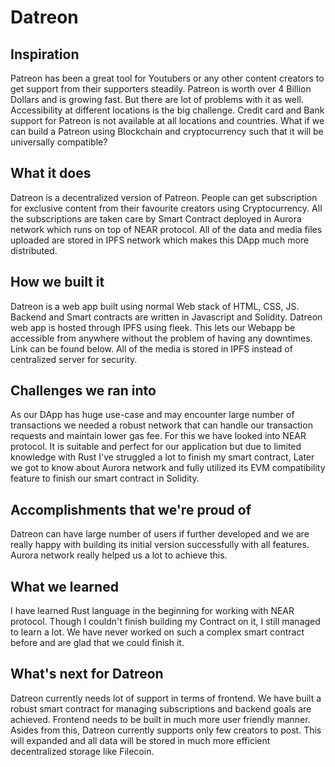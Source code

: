 # Datreon
## Inspiration
Patreon has been a great tool for Youtubers or any other content creators to get support from their supporters steadily. Patreon is worth over 4 Billion Dollars and is growing fast. But there are lot of problems with it as well. Accessibility at different locations is the big challenge. Credit card and Bank support for Patreon is not available at all locations and countries. What if we can build a Patreon using Blockchain and cryptocurrency such that it will be universally compatible?
## What it does
Datreon is a decentralized version of Patreon. People can get subscription for exclusive content from their favourite creators using Cryptocurrency. All the subscriptions are taken care by Smart Contract deployed in Aurora network which runs on top of NEAR protocol. All of the data and media files uploaded are stored in IPFS network which makes this DApp much more distributed.
## How we built it
Datreon is a web app built using normal Web stack of HTML, CSS, JS. Backend and Smart contracts are written in Javascript and Solidity. Datreon web app is hosted through IPFS using fleek. This lets our Webapp be accessible from anywhere without the problem of having any downtimes. Link can be found below. All of the media is stored in IPFS instead of centralized server for security.
## Challenges we ran into
As our DApp has huge use-case and may encounter large number of transactions we needed a robust network that can handle our transaction requests and maintain lower gas fee. For this we have looked into NEAR protocol. It is suitable and perfect for our application but due to limited knowledge with Rust I've struggled a lot to finish my smart contract, Later we got to know about Aurora network and fully utilized its EVM compatibility feature to finish our smart contract in Solidity.
## Accomplishments that we're proud of
Datreon can have large number of users if further developed and we are really happy with building its initial version successfully with all features. Aurora network really helped us a lot to achieve this. 
## What we learned
I have learned Rust language in the beginning for working with NEAR protocol. Though I couldn't finish building my Contract on it, I still managed to learn a lot. We have never worked on such a complex smart contract before and are glad that we could finish it.
## What's next for Datreon
Datreon currently needs lot of support in terms of frontend. We have built a robust smart contract for managing subscriptions and backend goals are achieved. Frontend needs to be built in much more user friendly manner. Asides from this, Datreon currently supports only few creators to post. This will expanded and all data will be stored in much more efficient decentralized storage like Filecoin.
